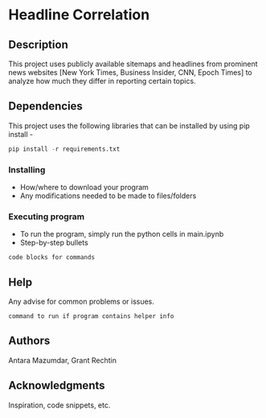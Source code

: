 # Headline Correlation
## Description

This project uses publicly available sitemaps and headlines from prominent news websites [New York Times, Business Insider, CNN, Epoch Times] to analyze how much they differ in reporting certain topics.


## Dependencies

This project uses the following libraries that can be installed by using pip install -
``` python
pip install -r requirements.txt
```

### Installing

* How/where to download your program
* Any modifications needed to be made to files/folders

### Executing program

* To run the program, simply run the python cells in main.ipynb
* Step-by-step bullets
```
code blocks for commands
```

## Help

Any advise for common problems or issues.
```
command to run if program contains helper info
```

## Authors

Antara Mazumdar, Grant Rechtin

## Acknowledgments

Inspiration, code snippets, etc.
